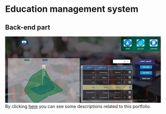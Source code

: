 # Education management system
## Back-end part
![Education management system](school1.png)
By clicking [here](https://reza-pishva.github.io/2-school-vue/) you can see some descriptions related to this portfolio.
